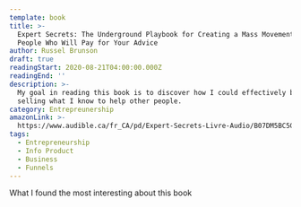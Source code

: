 ```yaml
---
template: book
title: >-
  Expert Secrets: The Underground Playbook for Creating a Mass Movement of
  People Who Will Pay for Your Advice
author: Russel Brunson
draft: true
readingStart: 2020-08-21T04:00:00.000Z
readingEnd: ''
description: >-
  My goal in reading this book is to discover how I could effectively begin
  selling what I know to help other people.
category: Entrepreunership
amazonLink: >-
  https://www.audible.ca/fr_CA/pd/Expert-Secrets-Livre-Audio/B07DM5BC5G?ref=a_library_t_c5_libItem_&pf_rd_p=a00014e8-d2ee-472f-a5f3-837e4e395ee4&pf_rd_r=Z0YRAHV5JW5SA12FTGQ8
tags:
  - Entrepreneurship
  - Info Product
  - Business
  - Funnels
---
```

What I found the most interesting about this book

